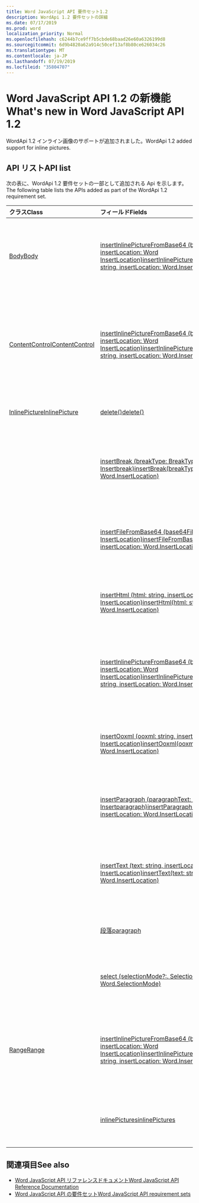 ```yaml
---
title: Word JavaScript API 要件セット1.2
description: WordApi 1.2 要件セットの詳細
ms.date: 07/17/2019
ms.prod: word
localization_priority: Normal
ms.openlocfilehash: c6244b7ce9ff7b5cbde68baad26e60a6326199d8
ms.sourcegitcommit: 6d9b4820a62a914c50cef13af8b80ce626034c26
ms.translationtype: MT
ms.contentlocale: ja-JP
ms.lasthandoff: 07/19/2019
ms.locfileid: "35804707"
---
```

# <a name="whats-new-in-word-javascript-api-12"></a><span data-ttu-id="eac5d-103">Word JavaScript API 1.2 の新機能</span><span class="sxs-lookup"><span data-stu-id="eac5d-103">What's new in Word JavaScript API 1.2</span></span>

<span data-ttu-id="eac5d-104">WordApi 1.2 インライン画像のサポートが追加されました。</span><span class="sxs-lookup"><span data-stu-id="eac5d-104">WordApi 1.2 added support for inline pictures.</span></span>

## <a name="api-list"></a><span data-ttu-id="eac5d-105">API リスト</span><span class="sxs-lookup"><span data-stu-id="eac5d-105">API list</span></span>

<span data-ttu-id="eac5d-106">次の表に、WordApi 1.2 要件セットの一部として追加される Api を示します。</span><span class="sxs-lookup"><span data-stu-id="eac5d-106">The following table lists the APIs added as part of the WordApi 1.2 requirement set.</span></span>

| <span data-ttu-id="eac5d-107">クラス</span><span class="sxs-lookup"><span data-stu-id="eac5d-107">Class</span></span> | <span data-ttu-id="eac5d-108">フィールド</span><span class="sxs-lookup"><span data-stu-id="eac5d-108">Fields</span></span> | <span data-ttu-id="eac5d-109">説明</span><span class="sxs-lookup"><span data-stu-id="eac5d-109">Description</span></span> |
|:---|:---|:---|
|[<span data-ttu-id="eac5d-110">Body</span><span class="sxs-lookup"><span data-stu-id="eac5d-110">Body</span></span>](/javascript/api/word/word.body)|[<span data-ttu-id="eac5d-111">insertInlinePictureFromBase64 (base64EncodedImage: string, insertLocation: Word InsertLocation)</span><span class="sxs-lookup"><span data-stu-id="eac5d-111">insertInlinePictureFromBase64(base64EncodedImage: string, insertLocation: Word.InsertLocation)</span></span>](/javascript/api/word/word.body#insertinlinepicturefrombase64-base64encodedimage--insertlocation-)|<span data-ttu-id="eac5d-112">画像を本文の指定された位置に挿入します。</span><span class="sxs-lookup"><span data-stu-id="eac5d-112">Inserts a picture into the body at the specified location.</span></span> <span data-ttu-id="eac5d-113">insertLocation の値には、'Start' または 'End' を指定できます。</span><span class="sxs-lookup"><span data-stu-id="eac5d-113">The insertLocation value can be 'Start' or 'End'.</span></span>|
|[<span data-ttu-id="eac5d-114">ContentControl</span><span class="sxs-lookup"><span data-stu-id="eac5d-114">ContentControl</span></span>](/javascript/api/word/word.contentcontrol)|[<span data-ttu-id="eac5d-115">insertInlinePictureFromBase64 (base64EncodedImage: string, insertLocation: Word InsertLocation)</span><span class="sxs-lookup"><span data-stu-id="eac5d-115">insertInlinePictureFromBase64(base64EncodedImage: string, insertLocation: Word.InsertLocation)</span></span>](/javascript/api/word/word.contentcontrol#insertinlinepicturefrombase64-base64encodedimage--insertlocation-)|<span data-ttu-id="eac5d-116">コンテンツ コントロール内の指定された位置にインライン画像を挿入します。</span><span class="sxs-lookup"><span data-stu-id="eac5d-116">Inserts an inline picture into the content control at the specified location.</span></span> <span data-ttu-id="eac5d-117">insertLocation 値には、'Replace'、'Start'、'End' のいずれかを指定できます。</span><span class="sxs-lookup"><span data-stu-id="eac5d-117">The insertLocation value can be 'Replace', 'Start', or 'End'.</span></span>|
|[<span data-ttu-id="eac5d-118">InlinePicture</span><span class="sxs-lookup"><span data-stu-id="eac5d-118">InlinePicture</span></span>](/javascript/api/word/word.inlinepicture)|[<span data-ttu-id="eac5d-119">delete()</span><span class="sxs-lookup"><span data-stu-id="eac5d-119">delete()</span></span>](/javascript/api/word/word.inlinepicture#delete--)|<span data-ttu-id="eac5d-120">ドキュメントからインライン画像を削除します。</span><span class="sxs-lookup"><span data-stu-id="eac5d-120">Deletes the inline picture from the document.</span></span>|
||[<span data-ttu-id="eac5d-121">insertBreak (breakType: BreakType, Insertbreak: Word Insertbreak)</span><span class="sxs-lookup"><span data-stu-id="eac5d-121">insertBreak(breakType: Word.BreakType, insertLocation: Word.InsertLocation)</span></span>](/javascript/api/word/word.inlinepicture#insertbreak-breaktype--insertlocation-)|<span data-ttu-id="eac5d-122">メイン文書の指定した位置に、区切りを挿入します。</span><span class="sxs-lookup"><span data-stu-id="eac5d-122">Inserts a break at the specified location in the main document.</span></span> <span data-ttu-id="eac5d-123">有効な insertLocation の値は、'Before' または 'After' です。</span><span class="sxs-lookup"><span data-stu-id="eac5d-123">The insertLocation value can be 'Before' or 'After'.</span></span>|
||[<span data-ttu-id="eac5d-124">insertFileFromBase64 (base64File: string, insertLocation: Word InsertLocation)</span><span class="sxs-lookup"><span data-stu-id="eac5d-124">insertFileFromBase64(base64File: string, insertLocation: Word.InsertLocation)</span></span>](/javascript/api/word/word.inlinepicture#insertfilefrombase64-base64file--insertlocation-)|<span data-ttu-id="eac5d-125">指定した位置に文書を挿入します。</span><span class="sxs-lookup"><span data-stu-id="eac5d-125">Inserts a document at the specified location.</span></span> <span data-ttu-id="eac5d-126">有効な insertLocation の値は、'Before' または 'After' です。</span><span class="sxs-lookup"><span data-stu-id="eac5d-126">The insertLocation value can be 'Before' or 'After'.</span></span>|
||[<span data-ttu-id="eac5d-127">insertHtml (html: string, insertLocation: Word. InsertLocation)</span><span class="sxs-lookup"><span data-stu-id="eac5d-127">insertHtml(html: string, insertLocation: Word.InsertLocation)</span></span>](/javascript/api/word/word.inlinepicture#inserthtml-html--insertlocation-)|<span data-ttu-id="eac5d-128">指定した位置に HTML を挿入します。</span><span class="sxs-lookup"><span data-stu-id="eac5d-128">Inserts HTML at the specified location.</span></span> <span data-ttu-id="eac5d-129">有効な insertLocation の値は、'Before' または 'After' です。</span><span class="sxs-lookup"><span data-stu-id="eac5d-129">The insertLocation value can be 'Before' or 'After'.</span></span>|
||[<span data-ttu-id="eac5d-130">insertInlinePictureFromBase64 (base64EncodedImage: string, insertLocation: Word InsertLocation)</span><span class="sxs-lookup"><span data-stu-id="eac5d-130">insertInlinePictureFromBase64(base64EncodedImage: string, insertLocation: Word.InsertLocation)</span></span>](/javascript/api/word/word.inlinepicture#insertinlinepicturefrombase64-base64encodedimage--insertlocation-)|<span data-ttu-id="eac5d-131">指定された位置にインライン画像を挿入します。</span><span class="sxs-lookup"><span data-stu-id="eac5d-131">Inserts an inline picture at the specified location.</span></span> <span data-ttu-id="eac5d-132">InsertLocation の値には、' Replace '、' Before '、または ' After ' を指定できます。</span><span class="sxs-lookup"><span data-stu-id="eac5d-132">The insertLocation value can be 'Replace', 'Before', or 'After'.</span></span>|
||[<span data-ttu-id="eac5d-133">insertOoxml (ooxml: string, insertLocation: Word. InsertLocation)</span><span class="sxs-lookup"><span data-stu-id="eac5d-133">insertOoxml(ooxml: string, insertLocation: Word.InsertLocation)</span></span>](/javascript/api/word/word.inlinepicture#insertooxml-ooxml--insertlocation-)|<span data-ttu-id="eac5d-134">指定した位置に OOXML を挿入します。</span><span class="sxs-lookup"><span data-stu-id="eac5d-134">Inserts OOXML at the specified location.</span></span>  <span data-ttu-id="eac5d-135">有効な insertLocation の値は、'Before' または 'After' です。</span><span class="sxs-lookup"><span data-stu-id="eac5d-135">The insertLocation value can be 'Before' or 'After'.</span></span>|
||[<span data-ttu-id="eac5d-136">insertParagraph (paragraphText: string, Insertparagraph: Word. Insertparagraph)</span><span class="sxs-lookup"><span data-stu-id="eac5d-136">insertParagraph(paragraphText: string, insertLocation: Word.InsertLocation)</span></span>](/javascript/api/word/word.inlinepicture#insertparagraph-paragraphtext--insertlocation-)|<span data-ttu-id="eac5d-137">指定した位置に、段落を挿入します。</span><span class="sxs-lookup"><span data-stu-id="eac5d-137">Inserts a paragraph at the specified location.</span></span> <span data-ttu-id="eac5d-138">有効な insertLocation の値は、'Before' または 'After' です。</span><span class="sxs-lookup"><span data-stu-id="eac5d-138">The insertLocation value can be 'Before' or 'After'.</span></span>|
||[<span data-ttu-id="eac5d-139">insertText (text: string, insertLocation: Word. InsertLocation)</span><span class="sxs-lookup"><span data-stu-id="eac5d-139">insertText(text: string, insertLocation: Word.InsertLocation)</span></span>](/javascript/api/word/word.inlinepicture#inserttext-text--insertlocation-)|<span data-ttu-id="eac5d-140">指定した位置にテキストを挿入します。</span><span class="sxs-lookup"><span data-stu-id="eac5d-140">Inserts text at the specified location.</span></span> <span data-ttu-id="eac5d-141">insertLocation の値には、'Before' または 'After' を指定できます。</span><span class="sxs-lookup"><span data-stu-id="eac5d-141">The insertLocation value can be 'Before' or 'After'.</span></span>|
||[<span data-ttu-id="eac5d-142">段落</span><span class="sxs-lookup"><span data-stu-id="eac5d-142">paragraph</span></span>](/javascript/api/word/word.inlinepicture#paragraph)|<span data-ttu-id="eac5d-143">インライン イメージを含む親段落を取得します。</span><span class="sxs-lookup"><span data-stu-id="eac5d-143">Gets the parent paragraph that contains the inline image.</span></span> <span data-ttu-id="eac5d-144">読み取り専用です。</span><span class="sxs-lookup"><span data-stu-id="eac5d-144">Read-only.</span></span>|
||[<span data-ttu-id="eac5d-145">select (selectionMode?:. SelectionMode)</span><span class="sxs-lookup"><span data-stu-id="eac5d-145">select(selectionMode?: Word.SelectionMode)</span></span>](/javascript/api/word/word.inlinepicture#select-selectionmode-)|<span data-ttu-id="eac5d-146">インライン画像を選択します。</span><span class="sxs-lookup"><span data-stu-id="eac5d-146">Selects the inline picture.</span></span> <span data-ttu-id="eac5d-147">その結果、Word は選択範囲にスクロールされます。</span><span class="sxs-lookup"><span data-stu-id="eac5d-147">This causes Word to scroll to the selection.</span></span>|
|[<span data-ttu-id="eac5d-148">Range</span><span class="sxs-lookup"><span data-stu-id="eac5d-148">Range</span></span>](/javascript/api/word/word.range)|[<span data-ttu-id="eac5d-149">insertInlinePictureFromBase64 (base64EncodedImage: string, insertLocation: Word InsertLocation)</span><span class="sxs-lookup"><span data-stu-id="eac5d-149">insertInlinePictureFromBase64(base64EncodedImage: string, insertLocation: Word.InsertLocation)</span></span>](/javascript/api/word/word.range#insertinlinepicturefrombase64-base64encodedimage--insertlocation-)|<span data-ttu-id="eac5d-150">指定された位置に画像を挿入します。</span><span class="sxs-lookup"><span data-stu-id="eac5d-150">Inserts a picture at the specified location.</span></span> <span data-ttu-id="eac5d-151">InsertLocation の値には、' Replace '、' Start '、' End '、' Before '、または ' After ' を指定できます。</span><span class="sxs-lookup"><span data-stu-id="eac5d-151">The insertLocation value can be 'Replace', 'Start', 'End', 'Before', or 'After'.</span></span>|
||[<span data-ttu-id="eac5d-152">inlinePictures</span><span class="sxs-lookup"><span data-stu-id="eac5d-152">inlinePictures</span></span>](/javascript/api/word/word.range#inlinepictures)|<span data-ttu-id="eac5d-153">範囲に含まれるインライン画像オブジェクトのコレクションを取得します。</span><span class="sxs-lookup"><span data-stu-id="eac5d-153">Gets the collection of inline picture objects in the range.</span></span> <span data-ttu-id="eac5d-154">読み取り専用。</span><span class="sxs-lookup"><span data-stu-id="eac5d-154">Read-only.</span></span>|

## <a name="see-also"></a><span data-ttu-id="eac5d-155">関連項目</span><span class="sxs-lookup"><span data-stu-id="eac5d-155">See also</span></span>

- [<span data-ttu-id="eac5d-156">Word JavaScript API リファレンスドキュメント</span><span class="sxs-lookup"><span data-stu-id="eac5d-156">Word JavaScript API Reference Documentation</span></span>](/javascript/api/word)
- [<span data-ttu-id="eac5d-157">Word JavaScript API の要件セット</span><span class="sxs-lookup"><span data-stu-id="eac5d-157">Word JavaScript API requirement sets</span></span>](word-api-requirement-sets.md)
